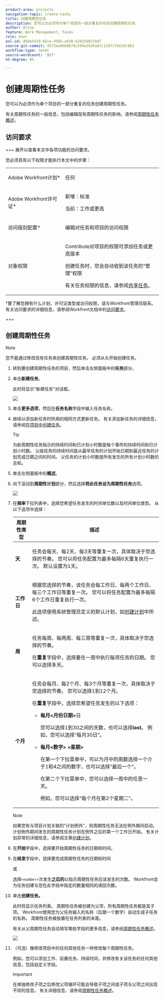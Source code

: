```yaml
---
product-area: projects
navigation-topic: create-tasks
title: 创建周期性任务
description: 您可以为必须作为单个项目的一部分重复的任务创建周期性任务。
author: Alina
feature: Work Management, Tasks
role: User
exl-id: dbde5419-02ce-456b-a430-b2825d81fb87
source-git-commit: 4572ea9bb0679c599a55d5a87c1397c7b819c963
workflow-type: tm+mt
source-wordcount: '917'
ht-degree: 0%

---
```


# 创建周期性任务

<!--Audited: 01/2024-->

您可以为必须作为单个项目的一部分重复的任务创建周期性任务。

有关周期性任务的一般信息，包括编辑现有周期性任务的影响，请参阅[周期性任务概述](../../../manage-work/tasks/manage-tasks/recurring-tasks-overview.md)。

## 访问要求

+++ 展开以查看本文中各项功能的访问要求。

您必须具有以下权限才能执行本文中的步骤：

<table style="table-layout:auto"> 
 <col> 
 <col> 
 <tbody> 
  <tr> 
   <td role="rowheader">Adobe Workfront计划*</td> 
   <td> <p>任何</p> </td> 
  </tr> 
  <tr> 
   <td role="rowheader">Adobe Workfront许可证*</td> 
   <td> <p>新增：标准</p> 
   <p>当前：工作或更高</p> </td> 
  </tr> 
  <tr> 
   <td role="rowheader">访问级别配置*</td> 
   <td> <p>编辑对任务和项目的访问权限</p> </td> 
  </tr> 
  <tr> 
   <td role="rowheader">对象权限</td> 
   <td> <p>Contribute对项目的权限可添加任务或更高版本</p> 
   <p>创建任务时，您会自动收到该任务的“管理”权限</p> 
   <p> 有关任务权限的信息，请参阅<a href="../../../workfront-basics/grant-and-request-access-to-objects/share-a-task.md" class="MCXref xref">共享任务</a>。</p>  </td> 
  </tr> 
 </tbody> 
</table>

&#42;要了解您拥有什么计划、许可证类型或访问权限，请与Workfront管理员联系。 有关访问要求的详细信息，请参阅Workfront文档中的[访问要求](/help/quicksilver/administration-and-setup/add-users/access-levels-and-object-permissions/access-level-requirements-in-documentation.md)。

+++

## 创建周期性任务

>[!NOTE]
>
>您不能通过修改现有任务来创建周期性任务。 必须从头开始创建任务。

1. 转到要创建周期性任务的项目，然后单击左侧面板中的&#x200B;**任务**&#x200B;部分。
1. 单击&#x200B;**新建任务**。

   此时将显示“新建任务”对话框。

   ![](assets/nwe-create-task-small-screen-350x272.png)

1. 单击&#x200B;**更多选项**，然后在&#x200B;**任务名称**&#x200B;字段中输入任务名称。
1. 继续以添加新任务时所用的相同方式更新任务。 有关添加新任务的详细信息，请参阅[在项目中创建任务](../../../manage-work/tasks/create-tasks/create-tasks-in-project.md)。

   >[!TIP]
   >
   >   为新周期性任务指示的持续时间和已计划小时数是每个事件的持续时间和已计划小时数。 父级任务的持续时间是从最早任务的计划开始日期到最近任务的计划完成日期之间的时间。 父任务的计划小时数是所有发生的所有计划小时数的总和。

1. 单击左侧面板中的&#x200B;**概述**。
1. 向下滚动到&#x200B;**周期性计划**&#x200B;部分，然后选择&#x200B;**将此任务设为周期性任务**&#x200B;选项。

   ![](assets/recurrence-schedule-section-new-recurring-tasks-nwe-350x351.png)

1. 在&#x200B;**频率**&#x200B;下拉列表中，选择您希望任务发生的时间单位数以及时间单位类型。 从以下选项中选择：

   <table style="table-layout:auto"> 
    <col> 
    <col> 
    <thead> 
     <tr> 
      <th>周期性类型</th> 
      <th>描述</th> 
     </tr> 
    </thead> 
    <tbody> 
     <tr> 
      <td role="rowheader"><strong>天</strong> </td> 
      <td> <p>任务会每天、每2天、每3天等重复一次，具体取决于您选择的节奏。 您可以将任务配置为最多每隔6天重复执行一次。 默认设置为1天。 </p> </td> 
     </tr> 
     <tr> 
      <td role="rowheader"><strong>工作日</strong> </td> 
      <td> <p> 根据您选择的节奏，该任务会每工作日、每两个工作日、每三个工作日等重复一次。 您可以将任务配置为最多每隔6个工作日重复执行一次。</p> <p>此选项使用系统管理员定义的默认计划，如<a href="../../../administration-and-setup/set-up-workfront/configure-timesheets-schedules/create-schedules.md" class="MCXref xref">创建计划</a>中所述。</p> </td> 
     </tr> 
     <tr> 
      <td role="rowheader"><strong>周</strong> </td> 
      <td> <p> 任务每周、每两周、每三周等重复一次，具体取决于您选择的节奏。</p> <p>在<strong>重复</strong>字段中，选择要在一周中执行每项任务的日期。 您可以选择多天。 </p> </td> 
     </tr> 
     <tr> 
      <td role="rowheader"><strong>个月</strong> </td> 
      <td> <p>任务会每月、每2个月、每3个月等重复一次，具体取决于您选择的节奏。 您可以选择1到12个月。 </p> <p>在<strong>重复</strong>字段中，选择您希望任务发生的以下选项：</p> 
       <ul> 
        <li> <p><strong>每月&lt;月份日期&gt;</strong>日 </p> <p>您可以选择1到30之间的天数，也可以选择<strong>last</strong>。 例如，您可以选择“每月30日”。 </p> </li> 
        <li> <p><strong>每月&lt;数字&gt; &lt;星期&gt;</strong> </p> <p>在第一个下拉菜单中，可以为月中的周数选择一个介于1和4之间的数字，也可以选择“最后一个”。 </p> <p>在第二个下拉菜单中，您可以选择一周中的任意一天。 </p> <p>例如，您可以选择“每个月在第2个星期二”。 </p> </li> 
       </ul> </td> 
     </tr> 
    </tbody> 
   </table>

   >[!NOTE]
   >
   >如果您有与项目计划关联的“计划例外”，则周期性任务无法在例外期间启动。 计划例外期间发生的周期性任务计划在例外之后的第一个工作日开始。 有关计划异常的详细信息，请参阅文章[创建计划](../../../administration-and-setup/set-up-workfront/configure-timesheets-schedules/create-schedules.md)。

1. 在&#x200B;**开始**&#x200B;字段中，选择要开始周期性任务的日期和时间。
1. 在&#x200B;**结束**&#x200B;字段中，选择要完成周期性任务的日期和时间

   或

   选择`<number>`次发生&#x200B;**之后的**&#x200B;以指示周期性任务应该发生的次数。 Workfront会为任务创建与您在此字段中指定的数量相同的递回次数。

1. 单击&#x200B;**创建任务。**

   此时将显示任务列表。 周期性任务被创建为父项，所有周期性任务都是其子项。 Workfront使用您为父任务输入的名称（后跟一个数字）自动生成子任务的名称。 周期性任务被放置在任务列表的末尾。

   有关从父周期性任务自动填写哪些字段的更多信息，请参阅[周期性任务概述](../../../manage-work/tasks/manage-tasks/recurring-tasks-overview.md)。

   ![](assets/recurring-tasks-in-task-list-nwe-350x87.png)

1. （可选）像修改项目中的任何其他任务一样修改每个周期性任务。

   例如，您可以添加工作、前置任务、持续时间，并修改有关该任务的任何其他信息，包括自定义字段。

   >[!IMPORTANT]
   >
   >在单独修改子项之后修改父项循环可能会导致子项之间或子项与父项之间出现不同的信息。 有关详细信息，请参阅[周期性任务概述](../../../manage-work/tasks/manage-tasks/recurring-tasks-overview.md)。

